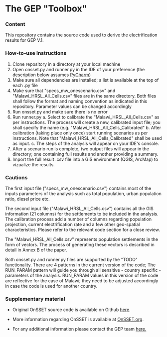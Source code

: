 # The GEP "Toolbox"

### Content

This repository contains the source code used to derive the electrification results for GEP V.1.

### How-to-use Instructions 

1. Clone repository in a directory at your local machine
2. Open onsset.py and runner.py in the IDE of your preference (the description below assumes [PyCharm](https://www.jetbrains.com/pycharm/download/#section=windows))
3. Make sure all dependencies are installed; a list is available at the top of each .py file
4. Make sure that "specs_mw_onescenario.csv" and "Malawi_HRSL_All_Cells.csv" files are in the same directory. Both files shall follow the format and naming convention as indicated in this repository. Parameter values can be changed accordingly
4. Run onsset.py and make sure there is no error
5. Run runner.py
  a. Select to calibrate the "Malawi_HRSL_All_Cells.csv" as per instructions. The process will create a new, calibrated input file; you shall specify the name (e.g. "Malawi_HRSL_All_Cells_Calibrated"
  b. After calibration (taking place only once) start running scenarios as per instructions. Note that "Malawi_HRSL_All_Cells_Calibrated" shall be used as input.
  c. The steps of the analysis will appear on your IDE's console.
5. After a scenario run is complete, two output files will appear in the directory; one containing full results and another providing a summary.
6. Import the full result .csv file into a GIS environment (QGIS, ArcMap) to vizualize the results.

### Cautions

The first input file ("specs_mw_onescenario.csv") contains most of the inputs parameters of the analysis such as total population, urban population ratio, diesel price etc.

The second input file ("Malawi_HRSL_All_Cells.csv") contains all the GIS information (21 columns) for the settlements to be included in the analysis. The calibration process add a number of columns regarding population projection, current electrification rate and a few other geo-spatial characteristics. Please refer to the relevant code section for a close review.

The "Malawi_HRSL_All_Cells.csv" represents population settlements in the form of vectors. The process of generating these vectors is described in detail in Annex B of the paper. 

Both onsset.py and runner.py files are supported by the "TODO" functionality. There are 4 patterns in the current version of the code; The RUN_PARAM pattern will guide you through all sensitive - country specific - parameters of the analysis. RUN_PARAM values in this version of the code are reflective for the case of Malawi; they need to be adjusted accordingly in case the code is used for another country.

### Supplementary material

- Original OnSSET source code is available on Github [here](https://github.com/KTH-dESA/OnSSET-2018).

- More information regarding OnSSET is available at [OnSSET.org](http://www.onsset.org/).

- For any additional information please contact the GEP team [here.](https://the-gep-user-manual.readthedocs.io/en/latest/Contact.html)

